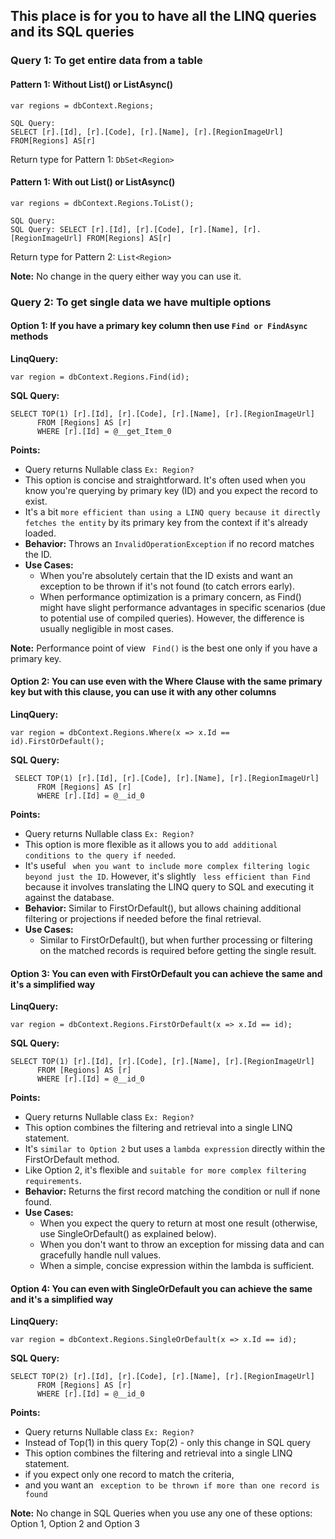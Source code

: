 ## This place is for you to have all the LINQ queries and its SQL queries

### Query 1: To get entire data from a table
#### Pattern 1: Without List() or ListAsync()
```
var regions = dbContext.Regions;
```

```
SQL Query: 
SELECT [r].[Id], [r].[Code], [r].[Name], [r].[RegionImageUrl] FROM[Regions] AS[r]
```
Return type for Pattern 1: ```DbSet<Region>```

#### Pattern 1: With out List() or ListAsync()
```
var regions = dbContext.Regions.ToList();
```

```
SQL Query: 
SQL Query: SELECT [r].[Id], [r].[Code], [r].[Name], [r].[RegionImageUrl] FROM[Regions] AS[r]
```
Return type for Pattern 2: ```List<Region>```

**Note:** No change in the query either way you can use it.
           
### Query 2: To get single data we have multiple options
#### Option 1: If you have a primary key column then use ```Find or FindAsync``` methods

**LinqQuery:** 
```
var region = dbContext.Regions.Find(id);
```
**SQL Query:**
```
SELECT TOP(1) [r].[Id], [r].[Code], [r].[Name], [r].[RegionImageUrl]
      FROM [Regions] AS [r]
      WHERE [r].[Id] = @__get_Item_0
```
**Points:**
- Query returns Nullable class ```Ex: Region?```
- This option is concise and straightforward. It's often used when you know you're querying by primary key (ID) and you expect the record to exist. 
- It's a bit ```more efficient than using a LINQ query because it directly fetches the entity``` by its primary key from the context if it's already loaded.
- **Behavior:** Throws an ```InvalidOperationException``` if no record matches the ID.
- **Use Cases:**  
  - When you're absolutely certain that the ID exists and want an exception to be thrown if it's not found (to catch errors early).
  - When performance optimization is a primary concern, as Find() might have slight performance advantages in specific scenarios (due to potential use of compiled queries). However, the difference is usually negligible in most cases.

**Note:** Performance point of view ``` Find()``` is the best one only if you have a primary key.

#### Option 2: You can use even with the Where Clause with the same primary key but with this clause, you can use it with any other columns

**LinqQuery:** 
```
var region = dbContext.Regions.Where(x => x.Id == id).FirstOrDefault();
```
**SQL Query:**
```
 SELECT TOP(1) [r].[Id], [r].[Code], [r].[Name], [r].[RegionImageUrl]
      FROM [Regions] AS [r]
      WHERE [r].[Id] = @__id_0
```
**Points:**
- Query returns Nullable class ```Ex: Region?```
- This option is more flexible as it allows you to ```add additional conditions to the query if needed```. 
- It's useful ``` when you want to include more complex filtering logic beyond just the ID```. However, it's slightly ``` less efficient than Find``` because it involves translating the LINQ query to SQL and executing it against the database.
- **Behavior:** Similar to FirstOrDefault(), but allows chaining additional filtering or projections if needed before the final retrieval.
- **Use Cases:**
  - Similar to FirstOrDefault(), but when further processing or filtering on the matched records is required before getting the single result.

#### Option 3: You can even with FirstOrDefault you can achieve the same and it's a simplified way

**LinqQuery:** 
```
var region = dbContext.Regions.FirstOrDefault(x => x.Id == id);
```
**SQL Query:**
```
SELECT TOP(1) [r].[Id], [r].[Code], [r].[Name], [r].[RegionImageUrl]
      FROM [Regions] AS [r]
      WHERE [r].[Id] = @__id_0
```
**Points:**
- Query returns Nullable class ```Ex: Region?```
- This option combines the filtering and retrieval into a single LINQ statement. 
- It's ```similar to Option 2``` but uses a ```lambda expression``` directly within the FirstOrDefault method. 
- Like Option 2, it's flexible and ```suitable for more complex filtering requirements```.
- **Behavior:** Returns the first record matching the condition or null if none found.
- **Use Cases:**
  - When you expect the query to return at most one result (otherwise, use SingleOrDefault() as explained below).
  - When you don't want to throw an exception for missing data and can gracefully handle null values.
  - When a simple, concise expression within the lambda is sufficient.

#### Option 4: You can even with SingleOrDefault you can achieve the same and it's a simplified way

**LinqQuery:** 
```
var region = dbContext.Regions.SingleOrDefault(x => x.Id == id);
```
**SQL Query:**
```
SELECT TOP(2) [r].[Id], [r].[Code], [r].[Name], [r].[RegionImageUrl]
      FROM [Regions] AS [r]
      WHERE [r].[Id] = @__id_0
```
**Points:**
- Query returns Nullable class ```Ex: Region?```
- Instead of Top(1) in this query Top(2) - only this change in SQL query
- This option combines the filtering and retrieval into a single LINQ statement. 
- if you expect only one record to match the criteria, 
- and you want an ``` exception to be thrown if more than one record is found```

**Note:** No change in SQL Queries when you use any one of these options: Option 1, Option 2 and Option 3 

